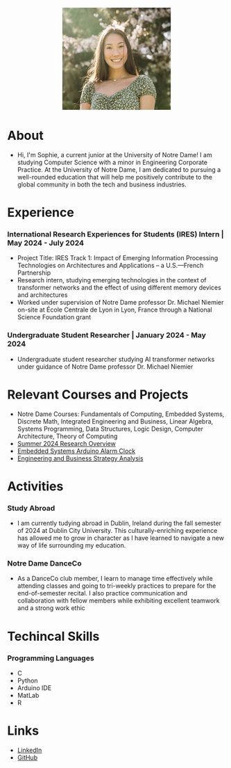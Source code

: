 <p align="center">
  <img src="/assets/Sophie Chou Headshot.jpg" alt="Alt text" width="250" height="235">
</p>


# About
- Hi, I'm Sophie, a current junior at the University of Notre Dame! I am studying Computer Science with a minor in Engineering Corporate Practice. At the University of Notre Dame, I am dedicated to pursuing a well-rounded education that will help me positively contribute to the global community in both the tech and business industries.

# Experience
### International Research Experiences for Students (IRES) Intern                                                                    | May 2024 - July 2024
- Project Title: IRES Track 1: Impact of Emerging Information Processing Technologies on Architectures and Applications – a U.S.—French Partnership
- Research intern, studying emerging technologies in the context of transformer networks and the effect of using different memory devices and architectures
- Worked under supervision of Notre Dame professor Dr. Michael Niemier on-site at École Centrale de Lyon in Lyon, France through a National Science Foundation grant

### Undergraduate Student Researcher                                                                                                 | January 2024 - May 2024
- Undergraduate student researcher studying AI transformer networks under guidance of Notre Dame professor Dr. Michael Niemier

# Relevant Courses and Projects
- Notre Dame Courses: Fundamentals of Computing, Embedded Systems, Discrete Math, Integrated Engineering and Business, Linear Algebra, Systems Programming, Data Structures, Logic Design, Computer Architecture, Theory of Computing
- [Summer 2024 Research Overview](https://drive.google.com/file/d/1JLobanMghU0BThjfUFPfDm1kEdzmRJpL/view?usp=sharing)
- [Embedded Systems Arduino Alarm Clock](https://drive.google.com/file/d/1fqGMwwIqGyOh9vdnps0222qhOzG6_P9j/view?usp=sharing)
- [Engineering and Business Strategy Analysis](https://drive.google.com/file/d/1OPbxqOaO6ukg5IDRSPB5XJKW22vLH17u/view?usp=sharing)

# Activities
### Study Abroad
- I am currently tudying abroad in Dublin, Ireland during the fall semester of 2024 at Dublin City University. This culturally-enriching experience has allowed me to grow in character as I have learned to navigate a new way of life surrounding my education.
  
### Notre Dame DanceCo
- As a DanceCo club member, I learn to manage time effectively while attending classes and going to tri-weekly practices to prepare for the end-of-semester recital. I also practice communication and collaboration with fellow members while exhibiting excellent teamwork and a strong work ethic

# Techincal Skills
### Programming Languages
- C
- Python
- Arduino IDE
- MatLab
- R


# Links
- [LinkedIn](https://www.linkedin.com/in/sophiechou-/)
- [GitHub](https://github.com/sophiechou1)
